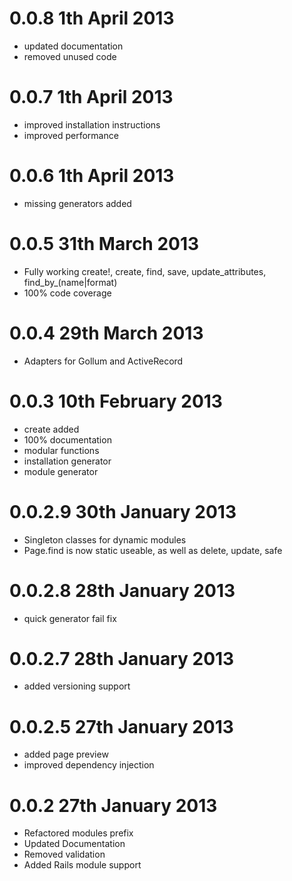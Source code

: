 # 0.0.8 1th April 2013
* updated documentation
* removed unused code

# 0.0.7 1th April 2013
* improved installation instructions
* improved performance

# 0.0.6 1th April 2013
* missing generators added

# 0.0.5 31th March 2013
* Fully working create!, create, find, save, update_attributes, find_by_(name|format)
* 100% code coverage

# 0.0.4 29th March 2013
* Adapters for Gollum and ActiveRecord

# 0.0.3 10th February 2013

* create added
* 100% documentation
* modular functions
* installation generator
* module generator

# 0.0.2.9 30th January 2013

* Singleton classes for dynamic modules
* Page.find is now static useable, as well as delete, update, safe

# 0.0.2.8 28th January 2013

* quick generator fail fix

# 0.0.2.7 28th January 2013

* added versioning support

# 0.0.2.5 27th January 2013

* added page preview
* improved dependency injection

# 0.0.2 27th January 2013

* Refactored modules prefix
* Updated Documentation
* Removed validation
* Added Rails module support
